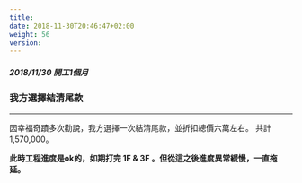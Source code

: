 ```yaml
---
title: 
date: 2018-11-30T20:46:47+02:00
weight: 56
version: 
---
```


##### 2018/11/30 開工1個月
### 我方選擇結清尾款
---

因幸福奇蹟多次勸說，我方選擇一次結清尾款，並折扣總價六萬左右。
共計 1,570,000。

**此時工程進度是ok的，如期打完 1F & 3F 。但從這之後進度異常緩慢，一直拖延。**
